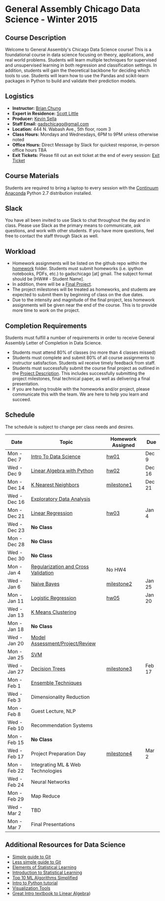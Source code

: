 # General Assembly Chicago Data Science - Winter 2015

## Course Description
Welcome to General Assembly's Chicago Data Science course! This is a foundational course in data science focusing on theory, applications, and real world problems. Students will learn multiple techniques for supervised and unsupervised learning in both regression and classification settings. In addition, students will gain the theoretical backbone for deciding which tools to use. Students will learn how to use the Pandas and scikit-learn packages in Python to build and validate their prediction models.


## Logistics
* **Instructor:** [Brian Chung](https://generalassemb.ly/instructors/brian-chung/7457)
* **Expert in Residence:** [Scott Little](https://generalassemb.ly/instructors/scott-little/7281)
* **Producer:** [Kevin Sella](mailto:ksella@generalassemb.ly)
* **Staff Email:** [gadschicago@gmail.com](mailto:gadschicago@gmail.com)
* **Location:** 444 N. Wabash Ave., 5th floor, room 3
* **Class Hours:** Mondays and Wednesdays, 6PM to 9PM unless otherwise noted
* **Office Hours:** Direct Message by Slack for quickest response, in-person office hours TBA
* **Exit Tickets:** Please fill out an exit ticket at the end of every session: [Exit Ticket](https://docs.google.com/forms/d/1REdQ7NfMqwOnVqH192eO_vugZz1jlyZP8UZmBkMyO4s/viewform )


## Course Materials
Students are required to bring a laptop to every session with the [Continuum Anaconda](https://www.continuum.io/downloads) Python 2.7 distribution installed.


## Slack
You have all been invited to use Slack to chat throughout the day and in class. Please use Slack as the primary means to communicate, ask questions, and work with other students. If you have more questions, feel free to contact the staff through Slack as well.


## Workload
* Homework assignments will be listed on the github repo within the [homework](hw/) folder. Students must submit homeworks (i.e. ipython notebooks, PDFs, etc.) to gadschicago [at] gmail. The subject format should be [HW## - Student Name]. 
* In addition, there will be a [Final Project](extra/project.md).
* The project milestones will be treated as homeworks, and students are expected to submit them by beginning of class on the due dates.
* Due to the intensity and magnitude of the final project, less homework assignments will be given near the end of the course. This is to provide more time to work on the project. 


## Completion Requirements
Students must fulfill a number of requirements in order to receive General Assembly Letter of Completion in Data Science.
* Students must attend 80% of classes (no more than 4 classes missed)
* Students must complete and submit 80% of all course assignments to instructor satisfaction. Students wil receive timely feedback from staff.
* Students must successfully submit the course final project as outlined in the [Project Description](extra/project.md). This includes successfully submitting the project milestones, final technical paper, as well as delivering a final presentation.
* If you are having trouble with the homeworks and/or project, please communicate this with the team. We are here to help you learn and succeed.




## Schedule
The schedule is subject to change per class needs and desires.

| **Date**     | **Topic**                                               | **Homework Assigned**          | **Due** |
|--------------|---------------------------------------------------------|--------------------------------|---------|
| Mon - Dec 7  | [Intro To Data Science](01_intro)                       | [hw01](hw/hw_01.pdf)           | Dec 9   |
| Wed - Dec 9  | [Linear Algebra with Python](02_pandas)                 | [hw02](hw/hw_02.ipynb)         | Dec 16  |
| Mon - Dec 14 | [K Nearest Neighbors](03_knn)                           | [milestone1](extra/project.md) | Dec 21  | 
| Wed - Dec 16 | [Exploratory Data Analysis](04_eda)                     |                                |         | 
| Mon - Dec 21 | [Linear Regression](05_linear)                          | [hw03](hw/hw_03.ipynb)         | Jan 4   |
| Wed - Dec 23 | **No Class**                                            |                                |         |
| Mon - Dec 28 | **No Class**                                            |                                |         |
| Wed - Dec 30 | **No Class**                                            |                                |         |
| Mon - Jan 4  | [Regularization and Cross Validation](06_regularization)| No HW4                         |         |
| Wed - Jan 6  | [Naive Bayes](07_naive)                                 | [milestone2](extra/project.md) | Jan 25  | 
| Mon - Jan 11 | [Logistic Regression](08_logistic)                      | [hw05](hw/hw_05.pdf)           | Jan 20  |
| Wed - Jan 13 | [K Means Clustering](09_kmeans)                         |                                |         |
| Mon - Jan 18 | **No Class**                                            |                                |         |
| Wed - Jan 20 | [Model Assessment/Project/Review](10_models)            |                                |         |
| Mon - Jan 25 | [SVM](11_svm)                                           |                                |         |
| Wed - Jan 27 | [Decision Trees](12_trees)                              | [milestone3](extra/project.md) | Feb 17  |
| Mon - Feb 1  | [Ensemble Techniques](13_ensemble)                      |                                |         |
| Wed - Feb 3  | Dimensionality Reduction                                |                                |         |
| Mon - Feb 8  | Guest Lecture, NLP                                      |                                |         |
| Wed - Feb 10 | Recommendation Systems                                  |                                |         |
| Mon - Feb 15 | **No Class**                                            |                                |         |
| Wed - Feb 17 | Project Preparation Day                                 | [milestone4](extra/project.md) | Mar 2   |
| Mon - Feb 22 | Integrating ML & Web Technologies                       |                                |         |
| Wed - Feb 24 | Neural Networks                                         |                                |         |
| Mon - Feb 29 | Map Reduce                                              |                                |         |
| Wed - Mar 2  | TBD                                                     |                                |         |
| Mon - Mar 7  | Final Presentations                                     |                                |         |




## Additional Resources for Data Science 
* [Simple guide to Git](http://rogerdudler.github.io/git-guide/)
* [Less simple guide to Git](https://www.atlassian.com/git/tutorials)
* [Elements of Statistical Learning](http://statweb.stanford.edu/~tibs/ElemStatLearn/)
* [Introduction to Statistical Learning](http://www-bcf.usc.edu/~gareth/ISL/)
* [Top 10 ML Algorithms Simplified](http://rayli.net/blog/data/top-10-data-mining-algorithms-in-plain-english/)
* [Intro to Python tutorial](http://learnpythonthehardway.org)
* [Visualization Tools](http://nbviewer.ipython.org/gist/msund/11349097)
* [Great Intro textbook to Linear Algebra](http://www.amazon.com/Linear-Algebra-Introduction-Available-Enhanced/dp/0538735457/))



